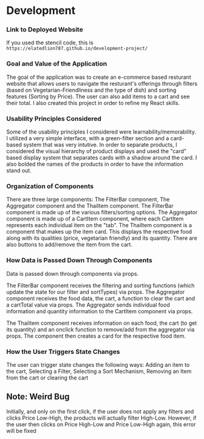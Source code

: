 # Development

### Link to Deployed Website
If you used the stencil code, this is `https://elatedlion787.github.io/development-project/`

### Goal and Value of the Application
The goal of the application was to create an e-commerce based resturant website that allows users to navigate the resturant's offerings through filters (based on Vegetarian-Friendliness and the type of dish) and sorting features (Sorting by Price). The user can also add items to a cart and see their total. I also created this project in order to refine my React skills.

### Usability Principles Considered
Some of the usability principles I considered were learnability/memorability. I utilized a very simple interface, with a green-filter section and a card-based system that was very intutive. In order to separate products, I considered the visual hierarchy of product displays and used the "card" based display system that separates cards with a shadow around the card. I also bolded the names of the products in order to have the information stand out.

### Organization of Components
There are three large components: The FilterBar component, The Aggregator component and the ThaiItem component.
The FilterBar component is made up of the various filters/sorting options.
The Aggregator component is made up of a CartItem component, where each CartItem represents each individual item on the "tab".
The ThaiItem component is a component that makes up the item card. This displays the respective food along with its qualities (price, vegetarian friendly) and its quantity. There are also buttons to add/remove the item from the cart.

### How Data is Passed Down Through Components
Data is passed down through components via props.

The FilterBar component receives the filtering and sorting functions (which update the state for our filter and sortTypes) via props.
The Aggregator component receives the food data, the cart, a function to clear the cart and a cartTotal value via props. The Aggregator sends individual food information and quantity information to the CartItem component via props. 

The ThaiItem component receives information on each food, the cart (to get its quantity) and an onclick function to remove/add from the aggregator via props. The component then creates a card for the respective food item.


### How the User Triggers State Changes
The user can trigger state changes the following ways: Adding an item to the cart, Selecting a Filter, Selecting a Sort Mechanism, Removing an Item from the cart or clearing the cart


## Note: Weird Bug 
Initially, and only on the first click, if the user does not apply any filters and clicks Price Low-High, the products will actually filter High-Low. However, if the user then clicks on Price High-Low and Price Low-High again, this error will be fixed